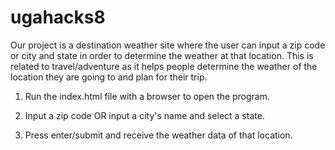 # ugahacks8
Our project is a destination weather site where the user can input a zip code or city and state in order to determine the weather at that location.
This is related to travel/adventure as it helps people determine the weather of the location they are going to and plan for their trip.

1. Run the index.html file with a browser to open the program.

2. Input a zip code OR input a city's name and select a state.

3. Press enter/submit and receive the weather data of that location.

